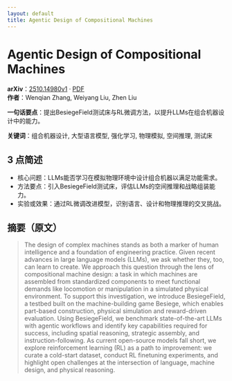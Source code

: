 ```yaml
---
layout: default
title: Agentic Design of Compositional Machines
---
```


# Agentic Design of Compositional Machines
**arXiv**：[2510.14980v1](https://arxiv.org/abs/2510.14980) · [PDF](https://arxiv.org/pdf/2510.14980.pdf)  
**作者**：Wenqian Zhang, Weiyang Liu, Zhen Liu  

**一句话要点**：提出BesiegeField测试床与RL微调方法，以提升LLMs在组合机器设计中的能力。

**关键词**：组合机器设计, 大型语言模型, 强化学习, 物理模拟, 空间推理, 测试床

## 3 点简述
- 核心问题：LLMs能否学习在模拟物理环境中设计组合机器以满足功能需求。
- 方法要点：引入BesiegeField测试床，评估LLMs的空间推理和战略组装能力。
- 实验或效果：通过RL微调改进模型，识别语言、设计和物理推理的交叉挑战。

## 摘要（原文）

> The design of complex machines stands as both a marker of human intelligence
> and a foundation of engineering practice. Given recent advances in large
> language models (LLMs), we ask whether they, too, can learn to create. We
> approach this question through the lens of compositional machine design: a task
> in which machines are assembled from standardized components to meet functional
> demands like locomotion or manipulation in a simulated physical environment. To
> support this investigation, we introduce BesiegeField, a testbed built on the
> machine-building game Besiege, which enables part-based construction, physical
> simulation and reward-driven evaluation. Using BesiegeField, we benchmark
> state-of-the-art LLMs with agentic workflows and identify key capabilities
> required for success, including spatial reasoning, strategic assembly, and
> instruction-following. As current open-source models fall short, we explore
> reinforcement learning (RL) as a path to improvement: we curate a cold-start
> dataset, conduct RL finetuning experiments, and highlight open challenges at
> the intersection of language, machine design, and physical reasoning.

